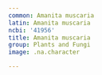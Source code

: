 ```yaml
---
common: Amanita muscaria
latin: Amanita muscaria
ncbi: '41956'
title: Amanita muscaria
group: Plants and Fungi
image: .na.character

---
```

